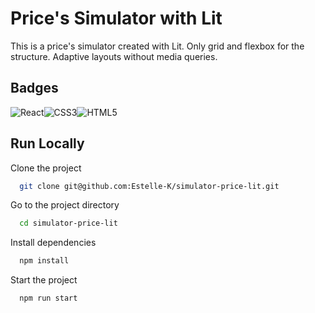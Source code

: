 
# Price's Simulator with Lit

This is a price's simulator created with Lit. Only grid and flexbox for the structure. Adaptive layouts without media queries.


## Badges

![React](https://img.shields.io/badge/Lit-%2320232a.svg?style=for-the-badge&logo=Lit&logoColor=%2361DAFB)![CSS3](https://img.shields.io/badge/css3-%231572B6.svg?style=for-the-badge&logo=css3&logoColor=white)![HTML5](https://img.shields.io/badge/html5-%23E34F26.svg?style=for-the-badge&logo=html5&logoColor=white)

## Run Locally

Clone the project

```bash
  git clone git@github.com:Estelle-K/simulator-price-lit.git
```

Go to the project directory

```bash
  cd simulator-price-lit
```

Install dependencies

```bash
  npm install
```

Start the project

```bash
  npm run start
```